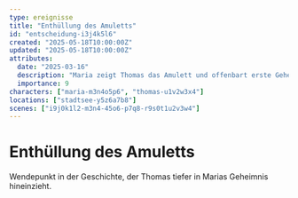 ```yaml
---
type: ereignisse
title: "Enthüllung des Amuletts"
id: "entscheidung-i3j4k5l6"
created: "2025-05-18T10:00:00Z"
updated: "2025-05-18T10:00:00Z"
attributes:
  date: "2025-03-16"
  description: "Maria zeigt Thomas das Amulett und offenbart erste Geheimnisse"
  importance: 9
characters: ["maria-m3n4o5p6", "thomas-u1v2w3x4"]
locations: ["stadtsee-y5z6a7b8"]
scenes: ["i9j0k1l2-m3n4-45o6-p7q8-r9s0t1u2v3w4"]
---
```


# Enthüllung des Amuletts

Wendepunkt in der Geschichte, der Thomas tiefer in Marias Geheimnis hineinzieht.
